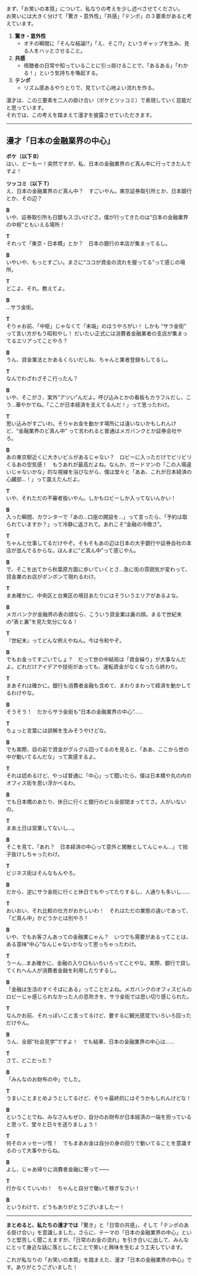 まず、「お笑いの本質」について、私なりの考えを少し述べさせてください。  
お笑いには大きく分けて「驚き・意外性」「共感」「テンポ」の３要素があると考えています。  
1. **驚き・意外性**  
   - オチの瞬間に「そんな結論!?」「え、そこ!?」というギャップを生み、見る人をハッとさせること。  
2. **共感**  
   - 視聴者の日常や知っていることに引っ掛けることで、「あるある」「わかる！」という気持ちを喚起する。  
3. **テンポ**  
   - リズム感あるやりとりで、見ていて心地よい流れを作る。  

漫才は、この三要素を二人の掛け合い（ボケとツッコミ）で表現していく芸能だと思っています。  
それでは、この考えを踏まえて漫才を披露させていただきます。  

---

## 漫才「日本の金融業界の中心」

**ボケ（以下 B）**  
はい、どーもー！突然ですが、私、日本の金融業界のど真ん中に行ってきたんですよ！  

**ツッコミ（以下 T）**  
え、日本の金融業界のど真ん中？　すごいやん。東京証券取引所とか、日本銀行とか、その辺？  

**B**  
いや、証券取引所も日銀もスゴいけどさ。僕が行ってきたのは“日本の金融業界の中枢”ともいえる場所！  

**T**  
それって「東京・日本橋」とか？　日本の銀行の本店が集まってるし。  

**B**  
いやいや、もっとすごい。まさに“ココが資金の流れを握ってる”って感じの場所。  

**T**  
どこよ、それ。教えてよ。  

**B**  
…サラ金街。  

**T**  
そりゃお前、「中枢」じゃなくて「末端」のほうやろがい！ しかも “サラ金街” って言い方がもう昭和やし！ だいたい正式には消費者金融業者の支店が集まってるエリアってことやろ？  

**B**  
うん、貸金業法とかあるくらいだしね、ちゃんと業者登録もしてるし。  

**T**  
なんでわざわざそこ行ったん？  

**B**  
いや、そこがさ、案外“アツい”んだよ。呼び込みとかの看板もカラフルだし、こう…華やかでね。「ここが日本経済を支えてるんだ！」って思ったわけ。  

**T**  
思い込みがすごいわ。そりゃお金を動かす場所には違いないかもしれんけど、“金融業界のど真ん中” って言われると普通はメガバンクとか証券会社やろ。  

**B**  
あの東京駅近くに大きいビルがあるじゃない？　ロビーに入っただけでビリビリくるあの空気感！　もうあれが最高だよね。なんか、ガードマンの「この人場違いじゃないかな」的な視線を浴びながら、僕は堂々と「ああ、これが日本経済の心臓部…！」って震えたんだよ。  

**T**  
いや、それただの不審者扱いやん。しかもロビーしか入ってないんかい！  

**B**  
入った瞬間、カウンターで「あの…口座の開設を…」って言ったら、「予約は取られていますか？」って冷静に返されて。あれこそ“金融の冷徹さ”。  

**T**  
ちゃんと仕事してるだけやぞ。そもそもあの辺は日本の大手銀行や証券会社の本店が並んでるからな。ほんまに“ど真ん中”って感じやん。  

**B**  
で、そこを出てから秋葉原方面に歩いていくとさ…急に街の雰囲気が変わって、貸金業のお店がポンポンて現れるわけ。  

**T**  
まあ確かに、中央区と台東区の境目あたりにはそういうエリアがあるよな。  

**B**  
メガバンクが金融界の表の顔なら、こういう貸金業は裏の顔。まるで世紀末の“表と裏”を見た気分になる！  

**T**  
『世紀末』ってどんな例えやねん。今は令和やぞ。  

**B**  
でもお金ってすごいでしょ？　だって世の中結局は「資金繰り」が大事なんだよ。どれだけアイデアや技術があっても、運転資金がなくなったら終わり。  

**T**  
まあそれは確かに。銀行も消費者金融も含めて、まわりまわって経済を動かしてるわけやな。  

**B**  
そうそう！　だからサラ金街も“日本の金融業界の中心”……  

**T**  
ちょっと言葉には誤解を生みそうやけどな。  

**B**  
でも実際、目の前で資金がグルグル回ってるのを見ると、「ああ、ここから世の中が動いてるんだな」って実感するよ。  

**T**  
それは認めるけど、やっぱ普通に「中心」って聞いたら、僕は日本橋や丸の内のオフィス街を思い浮かべるわ。  

**B**  
でも日本橋のあたり、休日に行くと銀行のビル全部閉まっててさ。人がいないの。  

**T**  
まあ土日は営業してないし…。  

**B**  
そこを見て、「あれ？　日本経済の中心って意外と閑散としてんじゃん…」て拍子抜けしちゃったわけ。  

**T**  
ビジネス街はそんなもんやろ。  

**B**  
だから、逆にサラ金街に行くと休日でもやってたりするし、人通りも多いし……  

**T**  
おいおい、それ比較の仕方がおかしいわ！　それはただの業態の違いであって、「ど真ん中」かどうかとは別やろ！  

**B**  
いや、でもお客さんあっての金融業じゃん？　いつでも需要があるってことは、ある意味“中心”なんじゃないかなって思っちゃったわけ。  

**T**  
うーん…まあ確かに、金融の入り口もいろいろってことやな。実際、銀行で貸してくれへん人が消費者金融を利用したりするし。  

**B**  
「金融は生活のすぐそばにある」ってことだよね。メガバンクのオフィスビルのロビーじゃ感じられなかった人の息吹きを、サラ金街では思い切り感じられた。  

**T**  
なんかお前、それっぽいこと言ってるけど、要するに観光感覚でいろいろ回っただけやん。  

**B**  
うん、全部“社会見学”ですよ！　でも結果、日本の金融業界の中心は……  

**T**  
さて、どこだった？  

**B**  
「みんなのお財布の中」でした。  

**T**  
うまいことまとめようとしてるけど、そりゃ最終的にはそうかもしれんけどな！  

**B**  
ということでね、みなさんもぜひ、自分のお財布が日本経済の一端を担っていると思って、堂々と日々を送りましょう！  

**T**  
何そのメッセージ性！　でもまあお金は自分の身の回りで動いてることを意識するのって大事やからね。  

**B**  
よし、じゃあ帰りに消費者金融に寄って――  

**T**  
行かなくていいわ！　ちゃんと自分で働いて稼ぎなさい！  

**B**  
というわけで、どうもありがとうございましたー！  

---  

**まとめると、私たちの漫才では**「驚き」と「日常の共感」、そして「テンポのある掛け合い」を意識しました。さらに、テーマの「日本の金融業界の中心」というと堅苦しく聞こえますが、「日常のお金の流れ」を引き合いに出して、みんなにとって身近な話に落としこむことで笑いと興味を生むよう工夫しています。  

これが私なりの「お笑いの本質」を踏まえた、漫才「日本の金融業界の中心」です。ありがとうございました！
